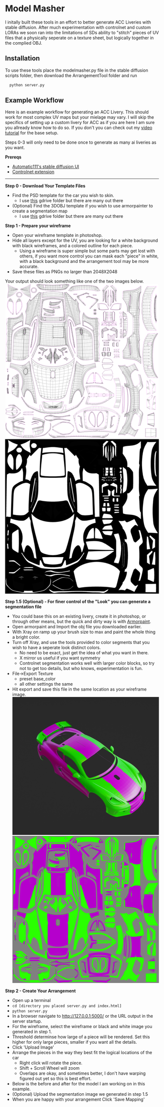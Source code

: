 
# Model Masher

I initally built these tools in an effort to better generate ACC Liveries with stable diffusion.  After much experimentation with controlnet and custom LORAs we soon ran into the limitations of SDs ability to "stitch" pieces of UV files that a physically seperate on a texture sheet, but logically together in the complied OBJ.



## Installation

To use these tools place the modelmasher.py file in the stable diffusion scripts folder, then download the ArrangementTool folder and run 

```bash
  python server.py
```
    

## Example Workflow

Here is an example workflow for generating an ACC Livery.  This should work for most complex UV maps but your mielage may vary.  I will skip the specifics of setting up a custom livery for ACC as if you are here I am sure you allready know how to do so. If you don't you can check out my [video tutorial](https://www.youtube.com/watch?v=gyHiSUuZmRA) for the base setup.

Steps 0-3 will only need to be done once to generate as many ai liveries as you want.

**Prereqs**
* [Automatic111's stable diffusion UI](https://github.com/AUTOMATIC1111/stable-diffusion-webui)
* [Controlnet extension](https://github.com/Mikubill/sd-webui-controlnet)

***

**Step 0 - Download Your Template Files**
* Find the PSD template for the car you wish to skin.
    * I use [this](https://drive.google.com/drive/folders/1xh92HjkVp1ilkmx4F3_tpRB7dWt8pHlP) gdrive folder but there are many out there
* (Optional) Find the 3DOBJ template if you wish to use armorpainter to create a segmentation map
    * I use [this](https://drive.google.com/drive/folders/1Vx2_fFr_LlEavvqd0rdJvkN7-Ly5lGNE) gdrive folder but there are many out there

**Step 1 - Prepare your wireframe**
* Open your wireframe template in photoshop.
* Hide all layers except for the UV, you are looking for a white background with black wireframes, and a colored outline for each piece.
    * Using a wireframe is super simple but some parts may get lost with others, if you want more control you can mask each "piece" in white, with a black background and the arrangement tool may be more accurate.
* Save these files as PNGs no larger than 2048X2048

Your output should look something like one of the two images below.
![Wireframe](https://github.com/prdoring/ModelMasher/blob/main/readmeimg/Porche_wire.png?raw=true)
![BlackWhite](https://github.com/prdoring/ModelMasher/blob/main/readmeimg/blackwhite.png?raw=true)

**Step 1.5 (Optional) - For finer control of the "Look" you can generate a segmentation file**
* You could base this on an existing livery, create it in photoshop, or through other means, but the quick and dirty way is with [Armorpaint](https://armorpaint.org/).
* Open armorpaint and Import the obj file you downloaded earlier.
* With Xray on ramp up your brush size to max and paint the whole thing a bright color.
* Turn off Xray, and use the tools provided to color segments that you wish to have a seperate look distinct colors. 
    * No need to be exact, just get the idea of what you want in there.
    * X mirror us useful if you want symmetry
    * Controlnet segmentation works well with larger color blocks, so try not to get too details, but who knows, experimentation is fun.
* File->Export Texture
    * preset base_color
    * all other settings the same
* Hit export and save this file in the same location as your wireframe image.  
![Armorpaint](https://github.com/prdoring/ModelMasher/blob/main/readmeimg/apcolor.png?raw=true)
![Armorpaint output](https://github.com/prdoring/ModelMasher/blob/main/readmeimg/SEGIMG_base.png?raw=true)

**Step 2 - Create Your Arrangement**
* Open up a terminal
* ```cd [directory you placed server.py and index.html]```
* ```python server.py```
* In a browser navigate to http://127.0.0.1:5000/ or the URL output in the server startup.
* For the wireframe, select the wireframe or black and white image you generated in step 1.
* Threshold determinse how large of a piece will be rendered.  Set this higher for only large pieces, smaller if you want all the details.
* Click 'Upload Image'
* Arrange the pieces in the way they best fit the logical locations of the car
    * Right click will rotate the piece.
    * Shift + Scroll Wheel will zoom  
    * Overlaps are okay, and sometimes better, I don't have warping figured out yet so this is best effort.
* Below is the before and after for the model I am working on in this example.
* (Optional) Upload the segmentation image we generated in step 1.5
* When you are happy with your arrangement Click 'Save Mapping'